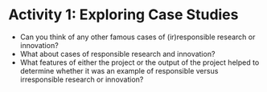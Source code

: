 # Activity 1: Exploring Case Studies

- Can you think of any other famous cases of (ir)responsible research or innovation?
- What about cases of responsible research and innovation?
- What features of either the project or the output of the project helped to determine whether it was an example of responsible versus irresponsible research or innovation?
